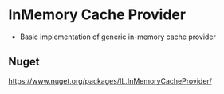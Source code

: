 # InMemory Cache Provider

* Basic implementation of generic in-memory cache provider

## Nuget
  https://www.nuget.org/packages/IL.InMemoryCacheProvider/
